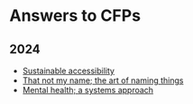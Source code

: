 # Answers to CFPs

## 2024

- [Sustainable accessibility](./2024-sustainable-accessibility)
- [That not my name; the art of naming things](./2024-not-my-name)
- [Mental health; a systems approach](./2024-mhsa)